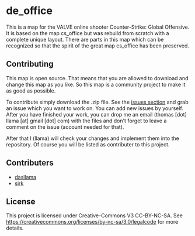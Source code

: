 # de_office

This is a map for the VALVE online shooter Counter-Strike: Global Offensive. It is based on the map cs_office but was rebuild from scratch with a complete unique layout. There are parts in this map which can be recognized so that the spirit of the great map cs_office has been preserved.

## Contributing

This map is open source. That means that you are allowed to download and change this map as you like. So this map is a community project to make it as good as possible.

To contribute simply download the .zip file. See the [issues section](https://github.com/dasllama/de_office/issues) and grab an issue which you want to work on. You can add new issues by yourself. After you have finished your work, you can drop me an email (thomas [dot] llama [at] gmail [dot] com) with the files and don't forget to leave a comment on the issue (account needed for that).

After that I (llama) will check your changes and implement them into the repository. Of course you will be listed as contributer to this project.

## Contributers

* [dasllama](http://steamcommunity.com/id/dasllama/)
* [sirk](http://steamcommunity.com/id/sirksmaps/)

## License

This project is licensed under Creative-Commons V3 CC-BY-NC-SA. See https://creativecommons.org/licenses/by-nc-sa/3.0/legalcode for more details.
